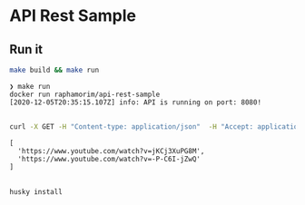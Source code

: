 # API Rest Sample

## Run it

```zsh
make build && make run
```


```
❯ make run      
docker run raphamorim/api-rest-sample
[2020-12-05T20:35:15.107Z] info: API is running on port: 8080!
```

## 

```zsh
curl -X GET -H "Content-type: application/json"  -H "Accept: application/json" -d '{"url":"https://content.viaplay.se/pc-se/film/bad-boys-for-life-2020"}' "http://localhost:8080/trailer"
```

```
[
  'https://www.youtube.com/watch?v=jKCj3XuPG8M',
  'https://www.youtube.com/watch?v=-P-C6I-jZwQ'
]
```

## 

```zsh
husky install
```
